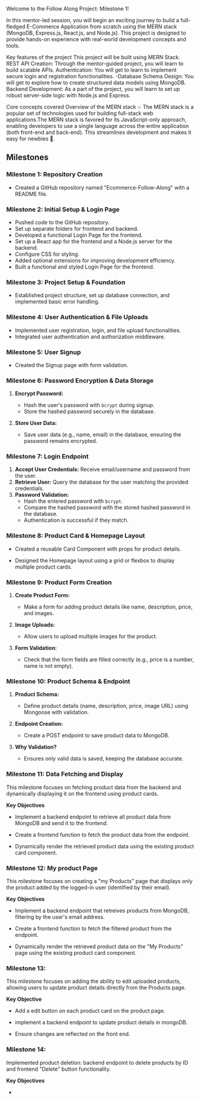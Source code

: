 Welcome to the Follow Along Project: Milestone 1!

In this mentor-led session, you will begin an exciting journey to build a full-fledged E-Commerce Application from scratch using the MERN stack (MongoDB, Express.js, React.js, and Node.js). This project is designed to provide hands-on experience with real-world development concepts and tools.

Key features of the project This project will be built using MERN Stack. REST API Creation: Through the mentor-guided project, you will learn to build scalable APIs. Authentication: You will get to learn to implement secure login and registration functionalities. -Database Schema Design: You will get to explore how to create structured data models using MongoDB. Backend Development: As a part of the project, you will learn to set up robust server-side logic with Node.js and Express.

Core concepts covered Overview of the MERN stack :- The MERN stack is a popular set of technologies used for building full-stack web applications.The MERN stack is favored for its JavaScript-only approach, enabling developers to use a single language across the entire application (both front-end and back-end). This streamlines development and makes it easy for newbies 🐣.

## Milestones

### Milestone 1: Repository Creation

* Created a GitHub repository named "Ecommerce-Follow-Along" with a README file.

### Milestone 2: Initial Setup & Login Page

* Pushed code to the GitHub repository.
* Set up separate folders for frontend and backend.
* Developed a functional Login Page for the frontend.
* Set up a React app for the frontend and a Node.js server for the backend.
* Configure CSS for styling.
* Added optional extensions for improving development efficiency.
* Built a functional and styled Login Page for the frontend.

### Milestone 3: Project Setup & Foundation

* Established project structure, set up database connection, and implemented basic error handling.

### Milestone 4: User Authentication & File Uploads

* Implemented user registration, login, and file upload functionalities.
* Integrated user authentication and authorization middleware.

### Milestone 5: User Signup

* Created the Signup page with form validation.

### Milestone 6: Password Encryption & Data Storage

1. **Encrypt Password:**
    * Hash the user's password with `bcrypt` during signup.
    * Store the hashed password securely in the database.

2. **Store User Data:**
    * Save user data (e.g., name, email) in the database, ensuring the password remains encrypted.

### Milestone 7: Login Endpoint

1. **Accept User Credentials:** Receive email/username and password from the user.
2. **Retrieve User:** Query the database for the user matching the provided credentials.
3. **Password Validation:**
    * Hash the entered password with `bcrypt`.
    * Compare the hashed password with the stored hashed password in the database.
    * Authentication is successful if they match.

### Milestone 8: Product Card & Homepage Layout

* Created a reusable Card Component with props for product details.

* Designed the Homepage layout using a grid or flexbox to display multiple product cards.

### Milestone 9: Product Form Creation

1. **Create Product Form:**
   - Make a form for adding product details like name, description, price, and images.

2. **Image Uploads:**
   - Allow users to upload multiple images for the product.

3. **Form Validation:**
   - Check that the form fields are filled correctly (e.g., price is a number, name is not empty).

### Milestone 10: Product Schema & Endpoint

1. **Product Schema:**
   - Define product details (name, description, price, image URL) using Mongoose with validation.

2. **Endpoint Creation:**
   - Create a POST endpoint to save product data to MongoDB.

3. **Why Validation?**
   - Ensures only valid data is saved, keeping the database accurate.

### Milestone 11: Data Fetching and Display

This milestone focuses on fetching product data from the backend and dynamically displaying it on the frontend using product cards.

**Key Objectives**

* Implement a backend endpoint to retrieve all product data from MongoDB and send it to the frontend.

* Create a frontend function to fetch the product data from the endpoint.

* Dynamically render the retrieved product data using the existing product card component.

### Milestone 12: My product Page 

This milestone focuses on creating a "my Products" page that displays only the product added by the logged-in user (identified by their email).

**Key Objectives** 

* Implement a backend endpoint that retreives products from MongoDB, filtering by the user's email address.

* Create a frontend function to fetch the filtered product from the endpoint.

* Dynamically render the retrieved product data on the "My Products" page using the existing product card component.

### Milestone 13: 

This milestone focuses on adding the ability to edit uploaded products, allowing users to update product details directly from the Products page.

**Key Objective**

* Add a edit button on each product card on the product page.

* implement a backend endpoint to update product details in mongoDB.

* Ensure changes are reflected on the front end.


### Milestone 14: 

Implemented product deletion: backend endpoint to delete products by ID and frontend "Delete" button functionality.

**Key Objectives**

* 
